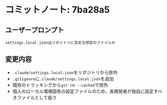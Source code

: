 # コミットノート: 7ba28a5

## ユーザープロンプト

```
settings.local.jsonはリポジトリに含める想定のファイルか
```

## 変更内容

- `.claude/settings.local.json`をリポジトリから除外
- `.gitignore`に`.claude/settings.local.json`を追加
- 既存のトラッキングから`git rm --cached`で除外
- 個人のローカル環境固有の設定ファイルのため、各開発者が独自に設定すべきファイルとして扱う